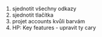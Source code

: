 1. sjednotit všechny odkazy
2. sjednotit tlačítka
3. projet accounts kvůli barvám
4. HP: Key features - upravit ty cary
